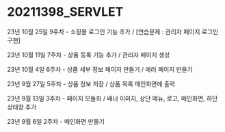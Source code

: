 # 20211398_SERVLET

23년 10월 25일 9주차 - 쇼핑몰 로그인 기능 추가 / [연습문제 : 관리자 페이지 로그인 구현]

23년 10월 11일 7주차 - 상품 등록 기능 추가 / 관리자 페이지 생성

23년 10월 4일 6주차 - 상품 세부 정보 페이지 만들기 / 에러 페이지 만들기

23년 9월 27일 5주차 - 상품 정보 저장 / 상품 목록 메인화면에 출력

23년 9월 13일 3주차 - 페이지 모듈화 / 배너 이미지, 상단 메뉴, 로고, 메인화면, 하단 상태창 추가

23년 9월 6일 2주차 - 메인화면 만들기

